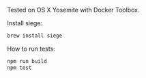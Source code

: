 Tested on OS X Yosemite with Docker Toolbox.

Install siege:

```bash
brew install siege
```

How to run tests:

```bash
npm run build
npm test
```
